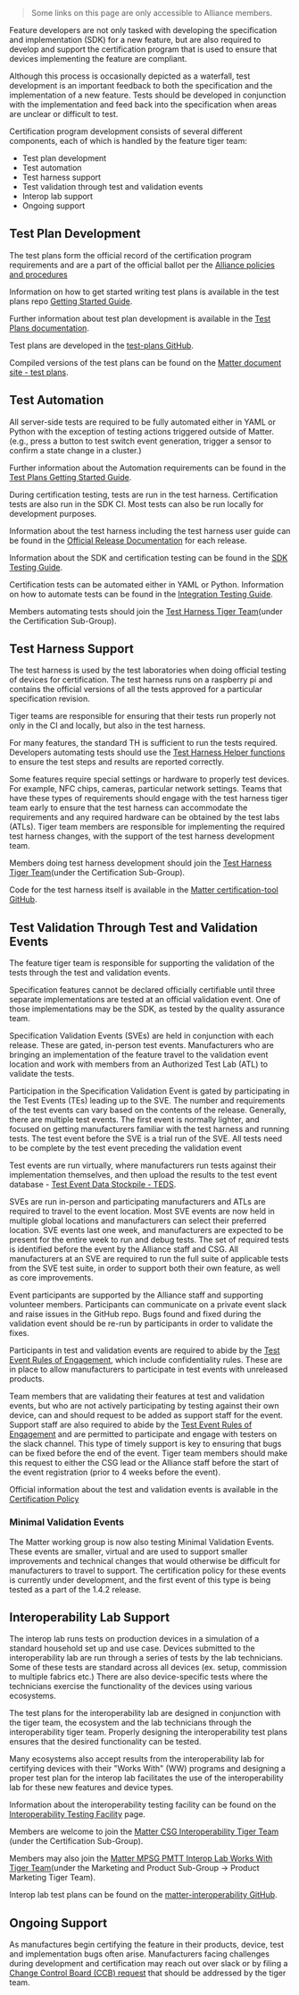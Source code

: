 > Some links on this page are only accessible to Alliance members.

Feature developers are not only tasked with developing the specification and implementation (SDK) for a new feature, but are also required to develop and support the certification program that is used to ensure that devices implementing the feature are compliant.

Although this process is occasionally depicted as a waterfall, test development is an important feedback to both the specification and the implementation of a new feature. Tests should be developed in conjunction with the implementation and feed back into the specification when areas are unclear or difficult to test.

Certification program development consists of several different components, each of which is handled by the feature tiger team:
- Test plan development
- Test automation
- Test harness support
- Test validation through test and validation events
- Interop lab support
- Ongoing support

## Test Plan Development
The test plans form the official record of the certification program requirements and are a part of the official ballot per the [Alliance policies and procedures](https://csa-iot.org/wp-content/uploads/2022/10/13-0625-090-organizational-processes-and-procedures_2023-03-23.pdf)

Information on how to get started writing test plans is available in the test plans repo [Getting Started Guide](https://github.com/CHIP-Specifications/chip-test-plans/blob/master/docs/getting_started.md).

Further information about test plan development is available in the [Test Plans documentation](https://github.com/CHIP-Specifications/chip-test-plans/tree/master/docs).

Test plans are developed in the [test-plans GitHub](https://github.com/CHIP-Specifications/chip-test-plans).

Compiled versions of the test plans can be found on the [Matter document site - test plans](https://docs.csa-iot.org/chip-test-plans/).

## Test Automation
All server-side tests are required to be fully automated either in YAML or Python with the exception of testing actions triggered outside of Matter. (e.g., press a button to test switch event generation, trigger a sensor to confirm a state change in a cluster.)

Further information about the Automation requirements can be found in the [Test Plans Getting Started Guide](https://github.com/CHIP-Specifications/chip-test-plans/blob/master/docs/getting_started.md#automation-requirements).

During certification testing, tests are run in the test harness. Certification tests are also run in the SDK CI. Most tests can also be run locally for development purposes.

Information about the test harness including the test harness user guide can be found in the [Official Release Documentation](https://groups.csa-iot.org/wg/members-all/document/folder/2269) for each release.

Information about the SDK and certification testing can be found in the [SDK Testing Guide](https://project-chip.github.io/connectedhomeip-doc/testing/index.html).

Certification tests can be automated either in YAML or Python. Information on how to automate tests can be found in the [Integration Testing Guide](https://project-chip.github.io/connectedhomeip-doc/testing/integration_tests.html).

Members automating tests should join the [Test Harness Tiger Team](https://groups.csa-iot.org/wg/matter-csg-thd/dashboard)(under the Certification Sub-Group).

## Test Harness Support
The test harness is used by the test laboratories when doing official testing of devices for certification. The test harness runs on a raspberry pi and contains the official versions of all the tests approved for a particular specification revision.

Tiger teams are responsible for ensuring that their tests run properly not only in the CI and locally, but also in the test harness.

For many features, the standard TH is sufficient to run the tests required. Developers automating tests should use the [Test Harness Helper functions](https://project-chip.github.io/connectedhomeip-doc/testing/python.html#test-harness-helpers) to ensure the test steps and results are reported correctly.

Some features require special settings or hardware to properly test devices. For example, NFC chips, cameras, particular network settings. Teams that have these types of requirements should engage with the test harness tiger team early to ensure that the test harness can accommodate the requirements and any required hardware can be obtained by the test labs (ATLs). Tiger team members are responsible for implementing the required test harness changes, with the support of the test harness development team.

Members doing test harness development should join the [Test Harness Tiger Team](https://groups.csa-iot.org/wg/matter-csg-thd/dashboard)(under the Certification Sub-Group).

Code for the test harness itself is available in the [Matter certification-tool GitHub](https://github.com/project-chip/certification-tool).

## Test Validation Through Test and Validation Events
The feature tiger team is responsible for supporting the validation of the tests through the test and validation events.

Specification features cannot be declared officially certifiable until three separate implementations are tested at an official validation event. One of those implementations may be the SDK, as tested by the quality assurance team.

Specification Validation Events (SVEs) are held in conjunction with each release. These are gated, in-person test events. Manufacturers who are bringing an implementation of the feature travel to the validation event location and work with members from an Authorized Test Lab (ATL) to validate the tests.

Participation in the Specification Validation Event is gated by participating in the Test Events (TEs) leading up to the SVE. The number and requirements of the test events can vary based on the contents of the release. Generally, there are multiple test events. The first event is normally lighter, and focused on getting manufacturers familiar with the test harness and running tests. The test event before the SVE is a trial run of the SVE. All tests need to be complete by the test event preceding the validation event

Test events are run virtually, where manufacturers run tests against their implementation themselves, and then upload the results to the test event database - [Test Event Data Stockpile - TEDS](https://zigbeecertifiedproducts.knack.com/test-event-data-stockpile-teds#teds-for-matter/).

SVEs are run in-person and participating manufacturers and ATLs are required to travel to the event location. Most SVE events are now held in multiple global locations and manufacturers can select their preferred location. SVE events last one week, and manufacturers are expected to be present for the entire week to run and debug tests. The set of required tests is identified before the event by the Alliance staff and CSG. All manufacturers at an SVE are required to run the full suite of applicable tests from the SVE test suite, in order to support both their own feature, as well as core improvements.

Event participants are supported by the Alliance staff and supporting volunteer members. Participants can communicate on a private event slack and raise issues in the GitHub repo. Bugs found and fixed during the validation event should be re-run by participants in order to validate the fixes.

Participants in test and validation events are required to abide by the [Test Event Rules of Engagement](https://groups.csa-iot.org/wg/members-all/document/128), which include confidentiality rules. These are in place to allow manufacturers to participate in test events with unreleased products.

Team members that are validating their features at test and validation events, but who are not actively participating by testing against their own device, can and should request to be added as support staff for the event. Support staff are also required to abide by the [Test Event Rules of Engagement](https://groups.csa-iot.org/wg/members-all/document/128) and are permitted to participate and engage with testers on the slack channel. This type of timely support is key to ensuring that bugs can be fixed before the end of the event. Tiger team members should make this request to either the CSG lead or the Alliance staff before the start of the event registration (prior to 4 weeks before the event).

Official information about the test and validation events is available in the [Certification Policy](https://groups.csa-iot.org/wg/members-all/document/previewpdf/125)

### Minimal Validation Events
The Matter working group is now also testing Minimal Validation Events. These events are smaller, virtual and are used to support smaller improvements and technical changes that would otherwise be difficult for manufacturers to travel to support. The certification policy for these events is currently under development, and the first event of this type is being tested as a part of the 1.4.2 release.

## Interoperability Lab Support
The interop lab runs tests on production devices in a simulation of a standard household set up and use case. Devices submitted to the interoperability lab are run through a series of tests by the lab technicians. Some of these tests are standard across all devices (ex. setup, commission to multiple fabrics etc.) There are also device-specific tests where the technicians exercise the functionality of the devices using various ecosystems.

The test plans for the interoperability lab are designed in conjunction with the tiger team, the ecosystem and the lab technicians through the interoperability tiger team. Properly designing the interoperability test plans ensures that the desired functionality can be tested.

Many ecosystems also accept results from the interoperability lab for certifying devices with their "Works With" (WW) programs and designing a proper test plan for the interop lab facilitates the use of the interoperability lab for these new features and device types.

Information about the interoperability testing facility can be found on the [Interoperability Testing Facility](https://csa-iot.org/certification/interop-lab/) page.

Members are welcome to join the [Matter CSG Interoperability Tiger Team](https://groups.csa-iot.org/wg/matter-csg-interop/workgroup) (under the Certification Sub-Group).

Members may also join the [Matter MPSG PMTT Interop Lab Works With Tiger Team](https://groups.csa-iot.org/wg/matter-mpsg-pmtt-int/workgroup)(under the Marketing and Product Sub-Group -> Product Marketing Tiger Team).

Interop lab test plans can be found on the [matter-interoperability GitHub](https://github.com/CHIP-Specifications/matter-interoperability).

## Ongoing Support
As manufactures begin certifying the feature in their products, device, test and implementation bugs often arise. Manufacturers facing challenges during development and certification may reach out over slack or by filing a [Change Control Board (CCB) request](https://zigbeecertifiedproducts.knack.com/zigbee-alliance-ccb-tool#home/) that should be addressed by the tiger team.
